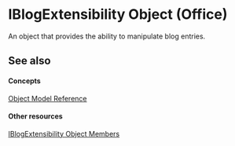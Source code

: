
# IBlogExtensibility Object (Office)

An object that provides the ability to manipulate blog entries.


## See also


#### Concepts


[Object Model Reference](499c789a-aba2-0fad-649a-0ea964cd3b5e.md)
#### Other resources


[IBlogExtensibility Object Members](55f27978-9b18-f9a5-c276-298b2539ec3c.md)
